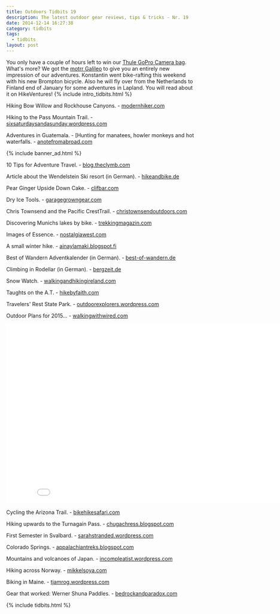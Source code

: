 ```yaml
---
title: Outdoors Tidbits 19
description: The latest outdoor gear reviews, tips & tricks - Nr. 19
date: 2014-12-14 16:27:38
category: tidbits
tags:
  - tidbits
layout: post
---
```


You only have a couple of hours left to win our [Thule GoPro Camera bag](http://hikeventures.com/advent-calendar-giveaway-4/). What's more? We got the [motrr Galileo](http://motrr.com) to give you an entirely new impression of our adventures. Konstantin went bike-rafting this weekend with his new Brompton bicycle. Also he will fly over from the Netherlands to Finland end of January for some adventures in Lapland. You will read about it on HikeVentures! {% include intro_tidbits.html %}

Hiking Bow Willow and Rockhouse Canyons. - [modernhiker.com](http://www.modernhiker.com/2014/12/08/hiking-bow-willow-and-rockhouse-canyons-anza-borrego-desert-state-park)

Hiking to the Pass Mountain Trail. - [sixsaturdaysandasunday.wordpress.com](http://sixsaturdaysandasunday.wordpress.com/2014/12/12/pass-mountain-trail)

Adventures in Guatemala. - [Hunting for manatees, howler monkeys and hot waterfalls. - [anotefromabroad.com](http://anotefromabroad.com/2014/12/12/guatemala-hunting-for-manatees-howler-monkeys-and-hot-waterfalls)

{% include banner_ad.html %}


10 Tips for Adventure Travel. - [blog.theclymb.com](http://blog.theclymb.com/passions/places-and-adventure-travel/10-tips-adventure-travel/)

Article about the Wendelstein Ski resort (in German). - [hikeandbike.de](http://hikeandbike.de/2014/08/25/wendelstein-skigebiet/)

Pear Ginger Upside Down Cake. - [clifbar.com](http://bit.ly/CLIFBar_PearGingerCake)

Dry Ice Tools. - [garagegrowngear.com](http://www.garagegrowngear.com/collections/dry-ice-tools)

Chris Townsend and the Pacific CrestTrail. - [christownsendoutdoors.com](http://www.christownsendoutdoors.com/2014/12/the-pacific-crest-trail.html)

Discovering Munichs lakes by bike. - [trekkingmagazin.com](http://www.trekkingmagazin.com/ratgeber/muenchens-seenlandschaft-mit-dem-rad-entdecken)

Images of Essence. - [nostalgiawest.com](http://www.nostalgiawest.com/blog/2014/12/images-of-essence)

A small winter hike. - [ainaylamaki.blogspot.fi](http://ainaylamaki.blogspot.fi/2014/12/pieni-talvinen-retki.html)

Best of Wandern Adventkalender (in German). - [best-of-wandern.de](http://www.best-of-wandern.de/index.php/aktionen/adventskalender/14-12)

Climbing in Rodellar (in German). - [bergzeit.de](http://www.bergzeit.de/magazin/klettern-rodellar-spanien/)

Snow Watch. - [walkingandhikingireland.com](http://www.walkingandhikingireland.com/snow-watch-winter-20142015/)

Taughts on the A.T. - [hikebyfaith.com](http://hikebyfaith.com/2014/12/12/the-a-t-taught-me-to-live-but-its-not-over)

Travelers' Rest State Park. - [outdoorexplorers.wordpress.com](http://outdoorexplorers.wordpress.com/2014/12/12/winter-ecology-at-travelers-rest-state-park)

Outdoor Plans for 2015... - [walkingwithwired.com](http://www.walkingwithwired.com/2014/12/on-horizon-for-2015.html)

<iframe width="853" height="480" src="//www.youtube.com/embed/evrw94sApUo" frameborder="0" allowfullscreen></iframe>

Cycling the Arizona Trail. - [bikehikesafari.com](http://bikehikesafari.com/2014/12/11/cycling-the-arizona-trail-ranches-and-pueblos)

Hiking upwards to the Turnagain Pass. - [chugachress.blogspot.com](http://chugachress.blogspot.com/2014/12/reports-of-decent-snow-up-high-and.html)

First Semester in Svalbard. - [sarahstranded.wordpress.com](http://sarahstranded.wordpress.com/2014/12/11/the-first-semester-in-svalbard)

Colorado Springs. - [appalachiantreks.blogspot.com](http://appalachiantreks.blogspot.com/2014/12/colorado-springs.html)

Mountains and volcanoes of Japan. - [incompleatist.wordpress.com](http://incompleatist.wordpress.com/2014/12/07/mountains-and-volcanoes-of-japan-autumn-2014)

Hiking across Norway. - [mikkelsoya.com](http://mikkelsoya.com/2014/12/07/hiking-across-norway)

Biking in Maine. - [tjamrog.wordpress.com](http://tjamrog.wordpress.com/2014/12/06/you-gotta-like-slush-and-mud-to-be-biking-in-maine-right-now)

Gear that worked: Werner Shuna Paddles. - [bedrockandparadox.com](http://bedrockandparadox.com/2014/12/08/shit-that-works-week-werner-shuna)

{% include tidbits.html %}
